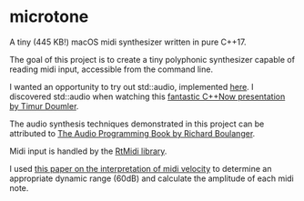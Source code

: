# microtone
A tiny (445 KB!) macOS midi synthesizer written in pure C++17.

The goal of this project is to create a tiny polyphonic synthesizer capable of reading midi input, accessible from the command line.

I wanted an opportunity to try out std::audio, implemented [here](https://github.com/stdcpp-audio/libstdaudio). I discovered std::audio when watching this [fantastic C++Now presentation by Timur Doumler](https://www.youtube.com/watch?v=jNSiZqSQis4).

The audio synthesis techniques demonstrated in this project can be attributed to [The Audio Programming Book by Richard Boulanger](https://mitpress.mit.edu/books/audio-programming-book).

Midi input is handled by the [RtMidi library](https://www.music.mcgill.ca/~gary/rtmidi/).

I used [this paper on the interpretation of midi velocity](https://www.cs.cmu.edu/~rbd/papers/velocity-icmc2006.pdf) to determine an appropriate dynamic range (60dB) and calculate the amplitude of each midi note.
